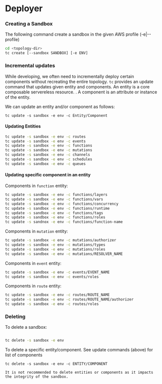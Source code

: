 # Deployer


### Creating a Sandbox

The following command create a sandbox in the given AWS profile (-e|--profile)

```sh
cd <topology-dir>
tc create [--sandbox SANDBOX] [-e ENV]
```

### Incremental updates

While developing, we often need to incrementally deploy certain components without recreating the entire topology. `tc` provides an update command that updates given entity and components.
An entity is a core composable servereless resource. . A component is an attribute or instance of the entity.


We can update an entity and/or component as follows:

```
tc update -s sandbox -e env -c Entity/Component

```

#### Updating Entities


```sh
tc update -s sandbox -e env -c routes
tc update -s sandbox -e env -c events
tc update -s sandbox -e env -c functions
tc update -s sandbox -e env -c mutations
tc update -s sandbox -e env -c channels
tc update -s sandbox -e env -c schedules
tc update -s sandbox -e env -c queues
```

#### Updating specific component in an entity

Components in `function` entity:

```sh
tc update -s sandbox -e env -c functions/layers
tc update -s sandbox -e env -c functions/vars
tc update -s sandbox -e env -c functions/concurrency
tc update -s sandbox -e env -c functions/runtime
tc update -s sandbox -e env -c functions/tags
tc update -s sandbox -e env -c functions/roles
tc update -s sandnox -e env -c functions/function-name
```

Components in `mutation` entity:

```sh
tc update -s sandbox -e env -c mutations/authorizer
tc update -s sandbox -e env -c mutations/types
tc update -s sandbox -e env -c mutations/roles
tc update -s sandbox -e env -c mutations/RESOLVER_NAME
```

Components in `event` entity:

```sh
tc update -s sandbox -e env -c events/EVENT_NAME
tc update -s sandbox -e env -c events/roles
```

Components in `route` entity:

```sh
tc update -s sandbox -e env -c routes/ROUTE_NAME
tc update -s sandbox -e env -c routes/ROUTE_NAME/authorizer
tc update -s sandbox -e env -c routes/roles
```

### Deleting

To delete a sandbox:

```sh

tc delete -s sandbox -e env
```

To delete a specific entity/component. See update commands (above) for list of components

```
tc delete -s sandbox -e env -c ENTITY/COMPONENT
```

```admonish info
It is not recommended to delete entities or components as it impacts the integrity of the sandbox.
```
